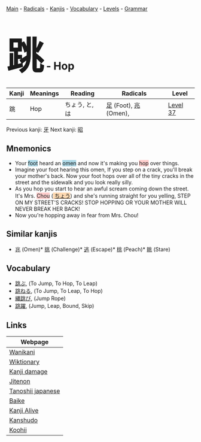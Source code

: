 <style> bigfont {font-size: 100px}</style>
[Main](../README.md) -
[Radicals](../radicals.md) -
[Kanjis](../kanjis.md) -
[Vocabulary](../vocabulary.md) -
[Levels](../levels.md) -
[Grammar](../grammar.md)
# <bigfont> 跳</bigfont> - Hop 

| Kanji | Meanings | Reading | Radicals | Level |
| --- | --- | --- | --- | --- |
| 跳 | Hop | ちょう, と, は | [足](../radicals/足.md) (Foot), [兆](../radicals/兆.md) (Omen),  | [Level 37](../levels/wk_level37.md) |

Previous kanji: [牙](牙.md) Next kanji: [昭](昭.md) 

## Mnemonics
 * Your <span style="background-color:#ADD8E6"> foot</span> heard an <span style="background-color:#ADD8E6"> omen</span> and now it's making you <span style="background-color:#ffcccb"> hop</span> over things.
* Imagine your foot hearing this omen, If you step on a crack, you'll break your mother's back. Now your foot hops over all of the tiny cracks in the street and the sidewalk and you look really silly.
* As you hop you start to hear an awful scream coming down the street. It's Mrs. <span style="background-color:#ffcccb"> Chou</span> (<span style="background-color:#fed8b1"> [ちょう](https://jisho.org/search/ちょう)</span>) and she's running straight for you yelling, STEP ON MY STREET'S CRACKS! STOP HOPPING OR YOUR MOTHER WILL NEVER BREAK HER BACK!
* Now you're hopping away in fear from Mrs. Chou!


## Similar kanjis
 * [兆](兆.md) (Omen)* [挑](挑.md) (Challenge)* [逃](逃.md) (Escape)* [桃](桃.md) (Peach)* [眺](眺.md) (Stare)


## Vocabulary
 * [跳ぶ](../vocabulary/跳.md), (To Jump, To Hop, To Leap)
* [跳ねる](../vocabulary/跳.md), (To Jump, To Leap, To Hop)
* [縄跳び](../vocabulary/跳.md), (Jump Rope)
* [跳躍](../vocabulary/跳.md), (Jump, Leap, Bound, Skip)



## Links 

| Webpage |
| --- |
| [Wanikani          ](https://www.wanikani.com/kanji/跳) |
| [Wiktionary        ](https://en.wiktionary.org/wiki/跳) |
| [Kanji damage      ](http://www.kanjidamage.com/kanji/search?utf8=✓&q=跳) |
| [Jitenon           ](https://jitenon.com/kanji/跳) |
| [Tanoshii japanese ](https://www.tanoshiijapanese.com/dictionary/kanji.cfm?k=跳) |
| [Baike             ](https://baike.baidu.com/item/跳) |
| [Kanji Alive       ](https://app.kanjialive.com/跳) |
| [Kanshudo          ](https://www.kanshudo.com/searchmn?q=跳) |
| [Koohii            ](https://kanji.koohii.com/study/kanji/跳) |

